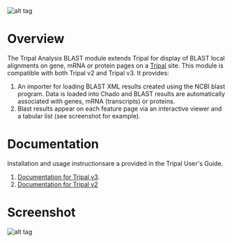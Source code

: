 ![alt tag](https://raw.githubusercontent.com/tripal/tripal/7.x-3.x/tripal/theme/images/tripal_logo.png)

# Overview
The Tripal Analysis BLAST module extends Tripal for display of BLAST local alignments on gene, mRNA or protein pages on a [Tripal](http://tripal.info) site.  This module is compatible with both Tripal v2 and Tripal v3.  It provides:

1.  An importer for loading BLAST XML results created using the NCBI blast program.  Data is loaded into Chado and BLAST results are automatically associated with genes, mRNA (transcripts) or proteins.
2.  Blast results appear on each feature page via an interactive viewer and a tabular list (see screenshot for example).


# Documentation

Installation and usage instructionsare a provided in the Tripal User's Guide. 

1. [Documentation for Tripal v3](https://tripal.readthedocs.io/en/latest/user_guide/example_genomics/func_annots.html).
2. [Documentation for Tripal v2](http://tripal.info/node/106)


# Screenshot

![alt tag](https://raw.githubusercontent.com/tripal/tripal_analysis_blast/7.x-3.x/files/tripal-analysis-blast-screenshot.png)
      

